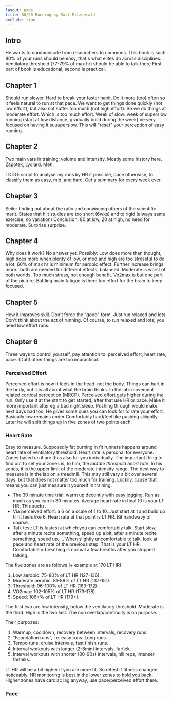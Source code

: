 ```yaml
---
layout: page
title: 80/20 Running by Matt Fitzgerald
exclude: true
---
```


## Intro

He wants to communicate from researchers to commons. This book is such.  80% of
your runs should be easy, that's what elites do across disciplines.
Ventilatory threshold (77-79% of max hr) should be able to talk there First
part of book is educational, second is practical.

## Chapter 1

Should run slower. Hard to break your faster habit. Do it more (too) often so
it feels natural to run at that pace.  We want to get things done quickly (not
low effort), but also not suffer too much (not high effort). So we do things at
moderate effort. Which is too much effort.  Week of slow: week of superslow
running (start at low distance, gradually build during the week) be very
focused on having it suuuperslow. This will "reset" your perception of easy
running.

## Chapter 2

Two main vars in training: volume and intensity.  Mostly some history here.
Zapotek, Lydiard. Meh.

TODO: script to analyse my runs by HR if possible, pace otherwise, to classify them as easy, mid, and hard. Get a summary for every week ever.

## Chapter 3

Seiler finding out about the ratio and convincing others of the scientific
merit.  States that hiit studies are too short (6wks) and to rigid (always same
exercise, no variation) Conclusion: 80 at low, 20 at high, no need for
moderate. Surprise surprise.

## Chapter 4

Why does it work? No answer yet. Possibly: Low does more than thought, high
does more when plenty of low, or mod and high are too stressful to do a lot.
60% of max hr is minimum for aerobic effect. Further increase brings more..
both are needed for different effects, balanced.  Moderate is worst of both
worlds. Too much stress, not enough benefit.  Vo2max is but one part of the
picture. Battling brain fatigue is there too effort for the brain to keep
focused.

## Chapter 5

How it improves skill. Don't force the "good" form. Just run relaxed and lots.
Don't think about the act of running. Of course, to run relaxed and lots, you need
low effort runs.

## Chapter 6

Three ways to control yourself, pay attention to: perceived effort, heart rate,
pace. (Duh) other things are too impractical.

### Perceived Effort

Perceived effort is how it feels in the head, not the body. Things can hurt in
the body, but it is all about what the brain thinks. In the lab: movement
related cortical perception (MRCP). Perceived effort gets higher during the
run. Only use it at the start to get started, after that use HR or pace. Make
it more important after eg a bad night sleep. Pushing through would make next
days bad too. He gives some cues you can look for to rate your effort.
Basically low remains under Comfortably hard/feel like pushing sliiightly.
Later he will split things up in five zones of two points each.

### Heart Rate

Easy to measure. Supposedly fat burning in fit runners happens around heart
rate of ventilatory threshold. Heart rate is personal for everyone. Zones based
on it are thus also for you individually. The important thing to find out to
set your zones is, to him, the *lactate threshold heart rate*. In his zones, it
is the upper limit of the moderate intensity range. The best way to measure is
in the lab on a treadmill. This may still vary a bit over several days, but
that does not matter too much for training. Luckily, cause that means you can
just measure it yourself in training.

- The 30 minute time trial: warm up decently with easy jogging. Run as much as
  you can in 30 minutes. Average heart rate in final 10 is your LT HR. This
  sucks.
- Via perceived effort: a 6 on a scale of 1 to 10. Just start at 1 and build up
  till it feels like 6. Heart rate at that point is LT HR. Bit handwavy of
  course.
- Talk test: LT is fastest at which you can comfortably talk. Start slow, after
  a minute recite something, speed up a bit, after a minute recite something,
  speed up, ... When slightly uncomfortable to talk, look at pace and heart
  rate of the previous step. That is your LT HR. Comfortable = breathing is
  normal a few breaths after you stopped talking.

The five zones are as follows (+ example at 170 LT HR):

1. Low aerobic: 75-80% of LT HR (127-136).
2. Moderate aerobic: 81-89% of LT HR (137-151).
3. Threshold: 96-100% of LT HR (163-172).
4. VO2max: 102-105% of LT HR (173-178).
5. Speed: 106+% of LT HR (179+).

The first two are low intensity, below the ventilatory threshold. Moderate is
the third.  High is the two last. The non overlap/continuity is on purpose.

Their purposes:

1. Warmup, cooldown, recovery between intervals, recovery runs.
2. "Foundation runs", i.e. easy runs. Long runs.
3. Tempo runs, cruise intervals, fast finish runs.
4. Interval workouts with longer (2-8min) intervals, fartlek.
5. Interval workouts with shorter (30-90s) intervals, hill reps, intenser fartleks.

LT HR will be a bit higher if you are more fit. So retest if fitness changed
noticeably. HR monitoring is best in the lower zones to hold you back. Higher
zones have cardiac lag anyway, use pace/perceived effort there.

### Pace

